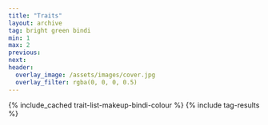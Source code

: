 ```yaml
---
title: "Traits"
layout: archive
tag: bright green bindi
min: 1
max: 2
previous:
next:
header:
  overlay_image: /assets/images/cover.jpg
  overlay_filter: rgba(0, 0, 0, 0.5)
---
```

{% include_cached trait-list-makeup-bindi-colour %}
{% include tag-results %}
